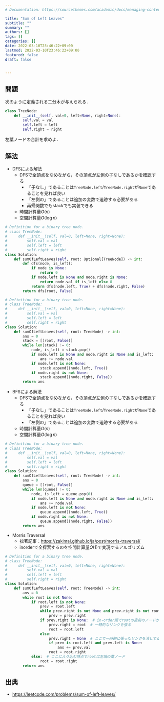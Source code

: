```yaml
---
# Documentation: https://sourcethemes.com/academic/docs/managing-content/

title: "Sum of Left Leaves"
subtitle: ""
summary: ""
authors: []
tags: []
categories: []
date: 2022-03-10T23:46:22+09:00
lastmod: 2022-03-10T23:46:22+09:00
featured: false
draft: false


---
```


## 問題

次のように定義される二分木が与えられる．

```python
class TreeNode:
    def __init__(self, val=0, left=None, right=None):
        self.val = val
        self.left = left
        self.right = right
```

左葉ノードの合計を求めよ．

## 解法

- DFSによる解法
  - DFSで全頂点をなめながら，その頂点が左側の子なしであるかを確認する
    - 「子なし」であることは`TreeNode.left`/`TreeNode.right`が`None`であることを見れば良い
    - 「左側の」であることは追加の変数で追跡する必要がある
    - 再帰関数でもstackでも実装できる
  - 時間計算量$O(n)$
  - 空間計算量$O(\log n)$

```python
# Definition for a binary tree node.
# class TreeNode:
#     def __init__(self, val=0, left=None, right=None):
#         self.val = val
#         self.left = left
#         self.right = right
class Solution:
    def sumOfLeftLeaves(self, root: Optional[TreeNode]) -> int:
        def dfs(node, is_left):
            if node is None:
                return 0
            if node.left is None and node.right is None:
                return node.val if is_left else 0
            return dfs(node.left, True) + dfs(node.right, False)
        return dfs(root, False)
```

```python
# Definition for a binary tree node.
# class TreeNode:
#     def __init__(self, val=0, left=None, right=None):
#         self.val = val
#         self.left = left
#         self.right = right
class Solution:
    def sumOfLeftLeaves(self, root: TreeNode) -> int:
        ans = 0
        stack = [(root, False)]
        while len(stack) != 0:
            node, is_left = stack.pop()
            if node.left is None and node.right is None and is_left:
                ans += node.val
            if node.left is not None:
                stack.append((node.left, True))
            if node.right is not None:
                stack.append((node.right, False))
        return ans
```

- BFSによる解法
  - DFSで全頂点をなめながら，その頂点が左側の子なしであるかを確認する
    - 「子なし」であることは`TreeNode.left`/`TreeNode.right`が`None`であることを見れば良い
    - 「左側の」であることは追加の変数で追跡する必要がある
  - 時間計算量$O(n)$
  - 空間計算量$O(\log n)$

```python
# Definition for a binary tree node.
# class TreeNode:
#     def __init__(self, val=0, left=None, right=None):
#         self.val = val
#         self.left = left
#         self.right = right
class Solution:
    def sumOfLeftLeaves(self, root: TreeNode) -> int:
        ans = 0
        queue = [(root, False)]
        while len(queue) != 0:
            node, is_left = queue.pop(0)
            if node.left is None and node.right is None and is_left:
                ans += node.val
            if node.left is not None:
                queue.append((node.left, True))
            if node.right is not None:
                queue.append((node.right, False))
        return ans
```

- Morris Traversal
  - 拙著記事：https://zakimal.github.io/ja/post/morris-traversal/
  - inorderで全探索するのを空間計算量$O(1)$で実現するアルゴリズム

```python
# Definition for a binary tree node.
# class TreeNode:
#     def __init__(self, val=0, left=None, right=None):
#         self.val = val
#         self.left = left
#         self.right = right
class Solution:
    def sumOfLeftLeaves(self, root: TreeNode) -> int:
        ans = 0
        while root is not None:
            if root.left is not None:
                prev = root.left
                while prev.right is not None and prev.right is not root:
                    prev = prev.right
                if prev.right is None:  # in-order順でrootの直前のノードがprevになっている
                    prev.right = root  # 一時的なリンクを張る
                    root = root.left
                else:
                    prev.right = None  # ここで一時的に張ったリンクを消してる
                    if prev is root.left and prev.left is None:
                        ans += prev.val
                    root = root.right
            else:  # ここに入り込む時点でrootは左端の葉ノード
                root = root.right
        return ans
```

## 出典

- https://leetcode.com/problems/sum-of-left-leaves/